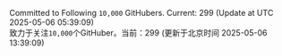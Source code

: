 Committed to Following `10,000` GitHubers. Current: <!-- FOLLOWING_COUNT -->299<!-- FOLLOWING_COUNT --> (Update at UTC <!-- LAST_UPDATED -->2025-05-06 05:39:09<!-- LAST_UPDATED -->)<br>
致力于关注`10,000`个GitHuber。当前：<!-- FOLLOWING_COUNT -->299<!-- FOLLOWING_COUNT --> (更新于北京时间 <!-- LAST_UPDATED_CST -->2025-05-06 13:39:09<!-- LAST_UPDATED_CST -->)
